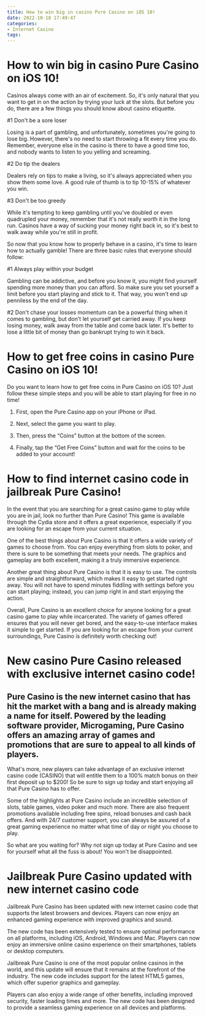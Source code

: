```yaml
---
title: How to win big in casino Pure Casino on iOS 10!
date: 2022-10-18 17:49:47
categories:
- Internet Casino
tags:
---
```



#  How to win big in casino Pure Casino on iOS 10!

Casinos always come with an air of excitement. So, it's only natural that you want to get in on the action by trying your luck at the slots. But before you do, there are a few things you should know about casino etiquette.

#1 Don't be a sore loser

Losing is a part of gambling, and unfortunately, sometimes you're going to lose big. However, there's no need to start throwing a fit every time you do. Remember, everyone else in the casino is there to have a good time too, and nobody wants to listen to you yelling and screaming.

#2 Do tip the dealers

Dealers rely on tips to make a living, so it's always appreciated when you show them some love. A good rule of thumb is to tip 10-15% of whatever you win.

#3 Don't be too greedy

While it's tempting to keep gambling until you've doubled or even quadrupled your money, remember that it's not really worth it in the long run. Casinos have a way of sucking your money right back in, so it's best to walk away while you're still in profit.


So now that you know how to properly behave in a casino, it's time to learn how to actually gamble! There are three basic rules that everyone should follow:

#1 Always play within your budget

Gambling can be addictive, and before you know it, you might find yourself spending more money than you can afford. So make sure you set yourself a limit before you start playing and stick to it. That way, you won't end up penniless by the end of the day.

#2 Don't chase your losses
 momentum can be a powerful thing when it comes to gambling, but don't let yourself get carried away. If you keep losing money, walk away from the table and come back later. It's better to lose a little bit of money than go bankrupt trying to win it back.

#  How to get free coins in casino Pure Casino on iOS 10!

Do you want to learn how to get free coins in Pure Casino on iOS 10? Just follow these simple steps and you will be able to start playing for free in no time!

1. First, open the Pure Casino app on your iPhone or iPad.

2. Next, select the game you want to play.

3. Then, press the “Coins” button at the bottom of the screen.

4. Finally, tap the “Get Free Coins” button and wait for the coins to be added to your account!

#  How to find internet casino code in jailbreak Pure Casino!

In the event that you are searching for a great casino game to play while you are in jail, look no further than Pure Casino! This game is available through the Cydia store and it offers a great experience, especially if you are looking for an escape from your current situation.

One of the best things about Pure Casino is that it offers a wide variety of games to choose from. You can enjoy everything from slots to poker, and there is sure to be something that meets your needs. The graphics and gameplay are both excellent, making it a truly immersive experience.

Another great thing about Pure Casino is that it is easy to use. The controls are simple and straightforward, which makes it easy to get started right away. You will not have to spend minutes fiddling with settings before you can start playing; instead, you can jump right in and start enjoying the action.

Overall, Pure Casino is an excellent choice for anyone looking for a great casino game to play while incarcerated. The variety of games offered ensures that you will never get bored, and the easy-to-use interface makes it simple to get started. If you are looking for an escape from your current surroundings, Pure Casino is definitely worth checking out!

#  New casino Pure Casino released with exclusive internet casino code!

## Pure Casino is the new internet casino that has hit the market with a bang and is already making a name for itself. Powered by the leading software provider, Microgaming, Pure Casino offers an amazing array of games and promotions that are sure to appeal to all kinds of players.

What's more, new players can take advantage of an exclusive internet casino code (CASINO) that will entitle them to a 100% match bonus on their first deposit up to $200! So be sure to sign up today and start enjoying all that Pure Casino has to offer.

Some of the highlights at Pure Casino include an incredible selection of slots, table games, video poker and much more. There are also frequent promotions available including free spins, reload bonuses and cash back offers. And with 24/7 customer support, you can always be assured of a great gaming experience no matter what time of day or night you choose to play.

So what are you waiting for? Why not sign up today at Pure Casino and see for yourself what all the fuss is about! You won't be disappointed.

#  Jailbreak Pure Casino updated with new internet casino code

 Jailbreak Pure Casino has been updated with new internet casino code that supports the latest browsers and devices. Players can now enjoy an enhanced gaming experience with improved graphics and sound.

The new code has been extensively tested to ensure optimal performance on all platforms, including iOS, Android, Windows and Mac. Players can now enjoy an immersive online casino experience on their smartphones, tablets or desktop computers.

Jailbreak Pure Casino is one of the most popular online casinos in the world, and this update will ensure that it remains at the forefront of the industry. The new code includes support for the latest HTML5 games, which offer superior graphics and gameplay.

Players can also enjoy a wide range of other benefits, including improved security, faster loading times and more. The new code has been designed to provide a seamless gaming experience on all devices and platforms.